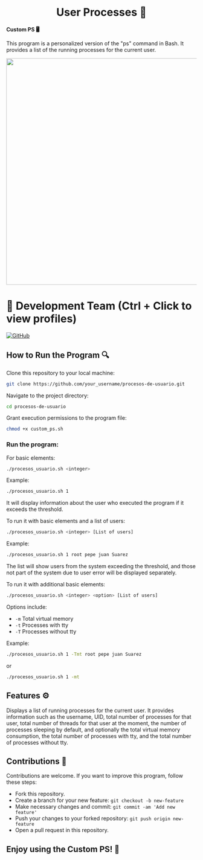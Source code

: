 <h1 align="center">User Processes 🔄 </h1>

<strong>Custom PS 🖥️</strong>

This program is a personalized version of the "ps" command in Bash. It provides a list of the running processes for the current user.

<p  align="center" >
  <img width="600px"src="https://github.com/AlejandroDavidArzolaSaavedra/procesos-de-usuario/assets/90756437/ec70f535-d008-4b26-a881-b7ca843ff19e">
</p>

# 👥 Development Team (Ctrl + Click to view profiles)

[![GitHub](https://img.shields.io/badge/GitHub-Alejandro%20David%20Arzola%20Saavedra-blue?style=flat-square&logo=github)](https://github.com/AlejandroDavidArzolaSaavedra)

## How to Run the Program 🔍

Clone this repository to your local machine:

```bash
git clone https://github.com/your_username/procesos-de-usuario.git
```

Navigate to the project directory:

```bash
cd procesos-de-usuario
```

Grant execution permissions to the program file:

```bash
chmod +x custom_ps.sh
```

### Run the program:

For basic elements:

```bash
./procesos_usuario.sh <integer>
```

Example:

```bash
./procesos_usuario.sh 1
```

It will display information about the user who executed the program if it exceeds the threshold.

To run it with basic elements and a list of users:

```bash
./procesos_usuario.sh <integer> [List of users]
```

Example:

```bash
./procesos_usuario.sh 1 root pepe juan Suarez
```

The list will show users from the system exceeding the threshold, and those not part of the system due to user error will be displayed separately.

To run it with additional basic elements:

```bash
./procesos_usuario.sh <integer> <option> [List of users]
```

Options include:

- `-m` Total virtual memory
- `-t` Processes with tty
- `-T` Processes without tty

Example:

```bash
./procesos_usuario.sh 1 -Tmt root pepe juan Suarez
```

or

```bash
./procesos_usuario.sh 1 -mt
```

## Features ⚙️

Displays a list of running processes for the current user. It provides information such as the username, UID, total number of processes for that user, total number of threads for that user at the moment, the number of processes sleeping by default, and optionally the total virtual memory consumption, the total number of processes with tty, and the total number of processes without tty.

## Contributions 🤝

Contributions are welcome. If you want to improve this program, follow these steps:

- Fork this repository.
- Create a branch for your new feature: `git checkout -b new-feature`
- Make necessary changes and commit: `git commit -am 'Add new feature'`
- Push your changes to your forked repository: `git push origin new-feature`
- Open a pull request in this repository.

## Enjoy using the Custom PS! 🚀
